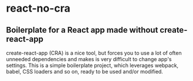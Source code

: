# react-no-cra

## Boilerplate for a React app made without create-react-app
create-react-app (CRA) is a nice tool, but forces you to use a lot of often unneeded dependencies and makes is very difficult to change app's settings.
This is a simple boilerplate project, which leverages webpack, babel, CSS loaders and so on, ready to be used and/or modified.
